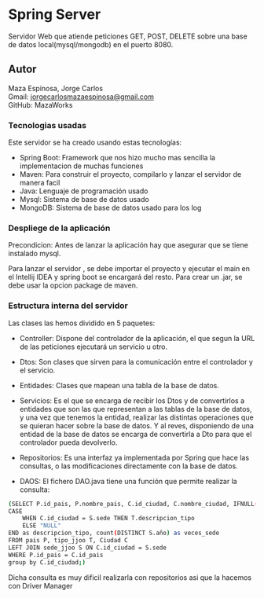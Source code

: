 # Spring Server

Servidor Web que atiende peticiones GET, POST, DELETE sobre una base de datos local(mysql/mongodb) en el puerto 8080.

## Autor
Maza Espinosa, Jorge Carlos  
Gmail: jorgecarlosmazaespinosa@gmail.com  
GitHub: MazaWorks

### Tecnologias usadas

Este servidor se ha creado usando estas tecnologías:
* Spring Boot: Framework que nos hizo mucho mas sencilla la implementacion de muchas funciones
* Maven: Para construir el proyecto, compilarlo y lanzar el servidor de manera facil
* Java: Lenguaje de programación usado
* Mysql: Sistema de base de datos usado
* MongoDB: Sistema de base de datos usado para los log

### Despliege de la aplicación
Precondicion: Antes de lanzar la aplicación hay que asegurar que se tiene instalado mysql.

Para lanzar el servidor , se debe importar el proyecto y ejecutar el main en el Intellij IDEA y spring boot se encargará del resto.
Para crear un .jar, se debe usar la opcion package de maven.

### Estructura interna del servidor

Las clases las hemos dividido en 5 paquetes:

- Controller: Dispone del controlador de la aplicación, el que segun la URL de las peticiones ejecutará un servicio u
otro.

- Dtos: Son clases que sirven para la comunicación entre el controlador y el servicio.

- Entidades: Clases que mapean una tabla de la base de datos.

- Servicios: Es el que se encarga de recibir los Dtos y de convertirlos a entidades que son las que representan a las
tablas de la base de datos, y una vez que tenemos la entidad, realizar las distintas operaciones que se quieran hacer
sobre la base de datos. Y al reves, disponiendo de una entidad de la base de datos se encarga de convertirla a Dto para
que el controlador pueda devolverlo.

- Repositorios: Es una interfaz ya implementada por Spring que hace las consultas, o las modificaciones directamente con la base de datos.

- DAOS: El fichero DAO.java tiene una función que permite realizar la consulta: 
```sh
(SELECT P.id_pais, P.nombre_pais, C.id_ciudad, C.nombre_ciudad, IFNULL(C.valor_ciudad,P.valor_pais) AS valor,
CASE
    WHEN C.id_ciudad = S.sede THEN T.descripcion_tipo
    ELSE "NULL"
END as descripcion_tipo, count(DISTINCT S.año) as veces_sede
FROM pais P, tipo_jjoo T, Ciudad C 
LEFT JOIN sede_jjoo S ON C.id_ciudad = S.sede
WHERE P.id_pais = C.id_pais 
group by C.id_ciudad;)
```
Dicha consulta es muy dificil realizarla con repositorios asi que la hacemos con Driver Manager
